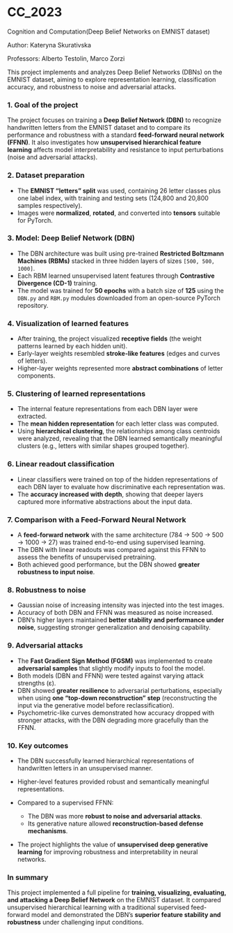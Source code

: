 # CC_2023
Cognition and Computation(Deep Belief Networks on EMNIST dataset)

Author: Kateryna Skurativska

Professors: Alberto Testolin, Marco Zorzi

This project implements and analyzes Deep Belief Networks (DBNs) on the EMNIST dataset, aiming to explore representation learning, classification accuracy, and robustness to noise and adversarial attacks.

### **1. Goal of the project**

The project focuses on training a **Deep Belief Network (DBN)** to recognize handwritten letters from the EMNIST dataset and to compare its performance and robustness with a standard **feed-forward neural network (FFNN)**.
It also investigates how **unsupervised hierarchical feature learning** affects model interpretability and resistance to input perturbations (noise and adversarial attacks).


### **2. Dataset preparation**

* The **EMNIST “letters” split** was used, containing 26 letter classes plus one label index, with training and testing sets (124,800 and 20,800 samples respectively).
* Images were **normalized**, **rotated**, and converted into **tensors** suitable for PyTorch.


### **3. Model: Deep Belief Network (DBN)**

* The DBN architecture was built using pre-trained **Restricted Boltzmann Machines (RBMs)** stacked in three hidden layers of sizes `[500, 500, 1000]`.
* Each RBM learned unsupervised latent features through **Contrastive Divergence (CD-1)** training.
* The model was trained for **50 epochs** with a batch size of **125** using the `DBN.py` and `RBM.py` modules downloaded from an open-source PyTorch repository.


### **4. Visualization of learned features**

* After training, the project visualized **receptive fields** (the weight patterns learned by each hidden unit).
* Early-layer weights resembled **stroke-like features** (edges and curves of letters).
* Higher-layer weights represented more **abstract combinations** of letter components.

### **5. Clustering of learned representations**

* The internal feature representations from each DBN layer were extracted.
* The **mean hidden representation** for each letter class was computed.
* Using **hierarchical clustering**, the relationships among class centroids were analyzed, revealing that the DBN learned semantically meaningful clusters (e.g., letters with similar shapes grouped together).


### **6. Linear readout classification**

* Linear classifiers were trained on top of the hidden representations of each DBN layer to evaluate how discriminative each representation was.
* The **accuracy increased with depth**, showing that deeper layers captured more informative abstractions about the input data.

### **7. Comparison with a Feed-Forward Neural Network**

* A **feed-forward network** with the same architecture (784 → 500 → 500 → 1000 → 27) was trained end-to-end using supervised learning.
* The DBN with linear readouts was compared against this FFNN to assess the benefits of unsupervised pretraining.
* Both achieved good performance, but the DBN showed **greater robustness to input noise**.

### **8. Robustness to noise**

* Gaussian noise of increasing intensity was injected into the test images.
* Accuracy of both DBN and FFNN was measured as noise increased.
* DBN’s higher layers maintained **better stability and performance under noise**, suggesting stronger generalization and denoising capability.


### **9. Adversarial attacks**

* The **Fast Gradient Sign Method (FGSM)** was implemented to create **adversarial samples** that slightly modify inputs to fool the model.
* Both models (DBN and FFNN) were tested against varying attack strengths (ε).
* DBN showed **greater resilience** to adversarial perturbations, especially when using **one “top-down reconstruction” step** (reconstructing the input via the generative model before reclassification).
* Psychometric-like curves demonstrated how accuracy dropped with stronger attacks, with the DBN degrading more gracefully than the FFNN.

### **10. Key outcomes**

* The DBN successfully learned hierarchical representations of handwritten letters in an unsupervised manner.
* Higher-level features provided robust and semantically meaningful representations.
* Compared to a supervised FFNN:

  * The DBN was more **robust to noise and adversarial attacks**.
  * Its generative nature allowed **reconstruction-based defense mechanisms**.
* The project highlights the value of **unsupervised deep generative learning** for improving robustness and interpretability in neural networks.


### **In summary**

This project implemented a full pipeline for **training, visualizing, evaluating, and attacking a Deep Belief Network** on the EMNIST dataset. It compared unsupervised hierarchical learning with a traditional supervised feed-forward model and demonstrated the DBN’s **superior feature stability and robustness** under challenging input conditions.

